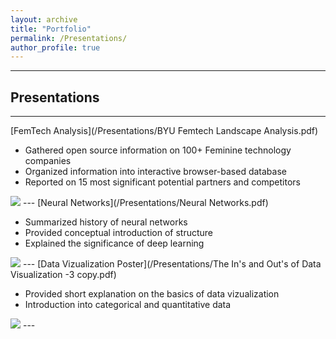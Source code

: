 ```yaml
---
layout: archive
title: "Portfolio"
permalink: /Presentations/
author_profile: true
---
```


---
## Presentations
---

[FemTech Analysis](/Presentations/BYU Femtech Landscape Analysis.pdf)

- Gathered open source information on 100+ Feminine technology companies
- Organized information into interactive browser-based database
- Reported on 15 most significant potential partners and competitors

<img src="images/Screen Shot 2021-06-30 at 14.55.38.png?raw=true"/>
---
[Neural Networks](/Presentations/Neural Networks.pdf)

- Summarized history of neural networks
- Provided conceptual introduction of structure
- Explained the significance of deep learning

<img src="images/Screen Shot 2021-06-30 at 14.56.08.png?raw=true"/>
---
[Data Vizualization Poster](/Presentations/The In's and Out's of Data Visualization -3 copy.pdf)

- Provided short explanation on the basics of data vizualization
- Introduction into categorical and quantitative data

<img src="images/Screen Shot 2021-06-30 at 14.56.50.png?raw=true"/>
---




